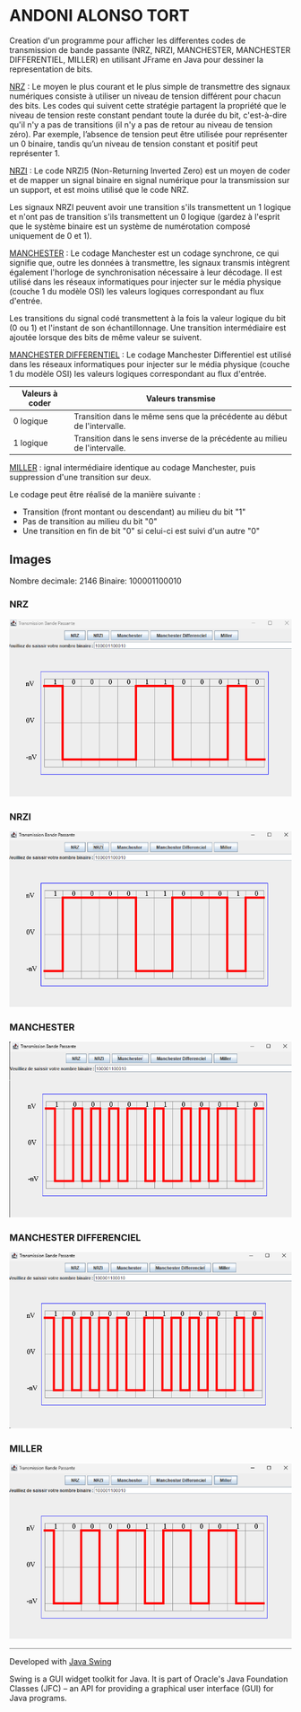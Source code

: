 <h1>ANDONI ALONSO TORT</h1>

Creation d'un programme pour afficher les differentes codes de transmission de bande passante (NRZ, NRZI, MANCHESTER, MANCHESTER DIFFERENTIEL, MILLER) en utilisant JFrame en Java pour dessiner la representation de bits.


[NRZ](https://es.wikipedia.org/wiki/Códigos_NRZ) : Le moyen le plus courant et le plus simple de transmettre des signaux numériques consiste à utiliser un niveau de tension différent pour chacun des bits. Les codes qui suivent cette stratégie partagent la propriété que le niveau de tension reste constant pendant toute la durée du bit, c'est-à-dire qu'il n'y a pas de transitions (il n'y a pas de retour au niveau de tension zéro). Par exemple, l’absence de tension peut être utilisée pour représenter un 0 binaire, tandis qu’un niveau de tension constant et positif peut représenter 1.

[NRZI](https://es.wikipedia.org/wiki/Códigos_NRZ) : Le code NRZI5​ (Non-Returning Inverted Zero) est un moyen de coder et de mapper un signal binaire en signal numérique pour la transmission sur un support, et est moins utilisé que le code NRZ.

Les signaux NRZI peuvent avoir une transition s'ils transmettent un 1 logique et n'ont pas de transition s'ils transmettent un 0 logique (gardez à l'esprit que le système binaire est un système de numérotation composé uniquement de 0 et 1).

[MANCHESTER](https://fr.wikipedia.org/wiki/Codage_Manchester) : Le codage Manchester est un codage synchrone, ce qui signifie que, outre les données à transmettre, les signaux transmis intègrent également l'horloge de synchronisation nécessaire à leur décodage. Il est utilisé dans les réseaux informatiques pour injecter sur le média physique (couche 1 du modèle OSI) les valeurs logiques correspondant au flux d'entrée.

Les transitions du signal codé transmettent à la fois la valeur logique du bit (0 ou 1) et l'instant de son échantillonnage. Une transition intermédiaire est ajoutée lorsque des bits de même valeur se suivent.

[MANCHESTER  DIFFERENTIEL](https://fr.wikipedia.org/wiki/Codage_Manchester_différentiel) : Le codage Manchester Differentiel est utilisé dans les réseaux informatiques pour injecter sur le média physique (couche 1 du modèle OSI) les valeurs logiques correspondant au flux d'entrée.

<table>
<thead>
    <th>Valeurs à coder</th>
    <th>Valeurs transmise</th>
</thead>
<tbody>
    <tr>
        <td>
            0 logique
        </td>
        <td>
            Transition dans le même sens que la précédente au début de l'intervalle.
        </td>
    </tr>
    <tr>
        <td>1 logique</td>
        <td>Transition dans le sens inverse de la précédente au milieu de l'intervalle.</td>
    </tr>
</tbody>
</table>

[MILLER](https://fr.wikipedia.org/wiki/Codage_Miller) : 
ignal intermédiaire identique au codage Manchester, puis suppression d'une transition sur deux.

Le codage peut être réalisé de la manière suivante :

<ul>
    <li>
        Transition (front montant ou descendant) au milieu du bit "1"
    </li>
    <li>
        Pas de transition au milieu du bit "0"
    </li>
    <li>
        Une transition en fin de bit "0" si celui-ci est suivi d'un autre "0"
    </li>
</ul>


<h2>Images</h2>


Nombre decimale: 2146
Binaire: 100001100010

<h3>NRZ</h3>

![NRZ](./projectImages/1_NRZ_code.png)


<h3>NRZI</h3>

![NRZ](./projectImages/2_NRZI.png)

<h3>MANCHESTER</h3>

![NRZ](./projectImages/3_MANCHESTER.png)

<h3>MANCHESTER DIFFERENCIEL</h3>

![NRZ](./projectImages/4_MAN_DIF.png)

<h3>MILLER</h3>

![NRZ](./projectImages/5_MILLER.png)



<div style="width:100%; height:10px; border-top:1px solid gray"><div>

Developed with [Java Swing](https://en.wikipedia.org/wiki/Swing_(Java))

Swing is a GUI widget toolkit for Java. It is part of Oracle's Java Foundation Classes (JFC) – an API for providing a graphical user interface (GUI) for Java programs.